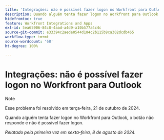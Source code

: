 ```yaml
---
title: 'Integrações: não é possível fazer logon no Workfront para Outlook'
description: Quando alguém tenta fazer logon no Workfront para Outlook, o botão não responde e não é possível fazer logon.
hidefromtoc: true
feature: Workfront Integrations and Apps
exl-id: 5ea65906-84c8-4aad-a4d9-a10b577a4c4c
source-git-commit: e33394c2aede0544d104c2b115b9ca302dcdb465
workflow-type: tm+mt
source-wordcount: '68'
ht-degree: 100%

---
```


# Integrações: não é possível fazer logon no Workfront para Outlook

>[!NOTE]
>
>Esse problema foi resolvido em terça-feira, 21 de outubro de 2024.

Quando alguém tenta fazer logon no Workfront para Outlook, o botão não responde e não é possível fazer logon.

_Relatado pela primeira vez em sexta-feira, 8 de agosto de 2024._
